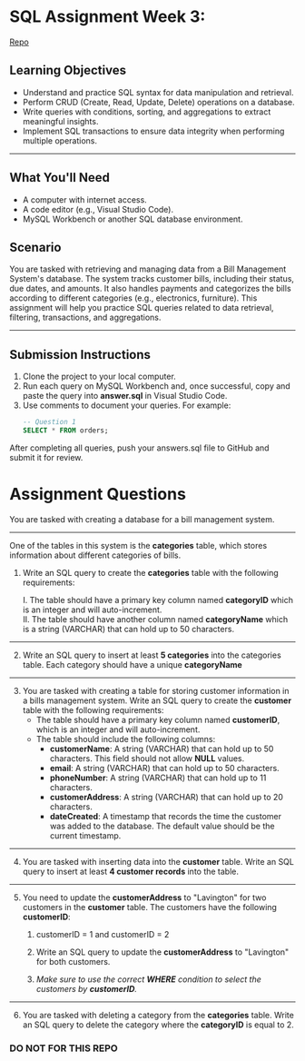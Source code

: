 # SQL Assignment Week 3:
[Repo](https://github.com/PLP-Database-Design/week-3-data-manipulation-and-transaction-Machuge27.git)

## Learning Objectives
- Understand and practice SQL syntax for data manipulation and retrieval.
- Perform CRUD (Create, Read, Update, Delete) operations on a database.
- Write queries with conditions, sorting, and aggregations to extract meaningful insights.
- Implement SQL transactions to ensure data integrity when performing multiple operations.


---

## What You'll Need
- A computer with internet access.
- A code editor (e.g., Visual Studio Code).
- MySQL Workbench or another SQL database environment.



## Scenario
You are tasked with retrieving and managing data from a Bill Management System's database. The system tracks customer bills, including their status, due dates, and amounts. It also handles payments and categorizes the bills according to different categories (e.g., electronics, furniture). This assignment will help you practice SQL queries related to data retrieval, filtering, transactions, and aggregations.

---

## Submission Instructions
1. Clone the project to your local computer.
2. Run each query on MySQL Workbench and, once successful, copy and paste the query into **answer.sql** in Visual Studio Code.
3. Use comments to document your queries. For example:
   ```sql
   -- Question 1
   SELECT * FROM orders;
After completing all queries, push your answers.sql file to GitHub and submit it for review.

# Assignment Questions
You are tasked with creating a database for a bill management system. 

--- 
One of the tables in this system is the **categories** table, which stores information about different categories of bills.

1. Write an SQL query to create the **categories** table with the following requirements:
      
      I. The table should have a primary key column named **categoryID** which is an integer and will auto-increment.  
      II. The table should have another column named **categoryName** which is a string (VARCHAR) that can hold up to 50 characters.

---
2. Write an SQL query to insert at least **5 categories** into the categories table. Each category should have a unique **categoryName**
---
3. You are tasked with creating a table for storing customer information in a bills management system. Write an SQL query to create the **customer** table with       the following requirements:
   - The table should have a primary key column named **customerID**, which is an integer and will auto-increment.
   - The table should include the following columns:
      - **customerName**: A string (VARCHAR) that can hold up to 50 characters. This field should not allow **NULL** values.
      - **email**: A string (VARCHAR) that can hold up to 50 characters.
      - **phoneNumber**: A string (VARCHAR) that can hold up to 11 characters.
      - **customerAddress**: A string (VARCHAR) that can hold up to 20 characters.
      - **dateCreated**: A timestamp that records the time the customer was added to the database. The default value should be the current timestamp.
---
 4. You are tasked with inserting data into the **customer** table. Write an SQL query to insert at least **4 customer records** into the table.
---
 5. You need to update the **customerAddress** to "Lavington" for two customers in the **customer** table. The customers have the following **customerID**:

       1. customerID = 1 and customerID = 2
      
      2. Write an SQL query to update the **customerAddress** to "Lavington" for both customers.
      
     3.  _Make sure to use the correct **WHERE** condition to select the customers by **customerID**._

---
6. You are tasked with deleting a category from the **categories** table. Write an SQL query to delete the category where the **categoryID** is equal to 2.
### DO NOT FOR THIS REPO
